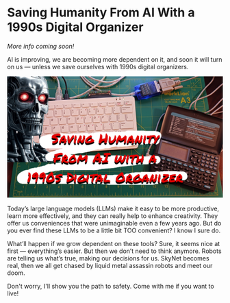 # Saving Humanity From AI With a 1990s Digital Organizer

*More info coming soon!*

AI is improving, we are becoming more dependent on it, and soon it will turn on us — unless we save ourselves with 1990s digital organizers.

![](https://raw.githubusercontent.com/nickbild/rolodex/refs/heads/main/media/logo.jpg)

Today’s large language models (LLMs) make it easy to be more productive, learn more effectively, and they can really help to enhance creativity. They offer us conveniences that were unimaginable even a few years ago. But do you ever find these LLMs to be a little bit TOO convenient? I know I sure do.

What’ll happen if we grow dependent on these tools? Sure, it seems nice at first — everything’s easier. But then we don’t need to think anymore. Robots are telling us what’s true, making our decisions for us. SkyNet becomes real, then we all get chased by liquid metal assassin robots and meet our doom.

Don't worry, I'll show you the path to safety. Come with me if you want to live!
